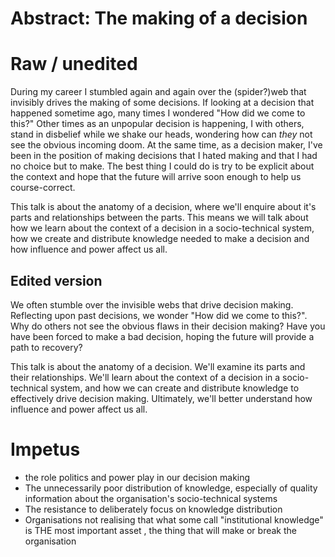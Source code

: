 # Abstract: The making of a decision


# Raw / unedited

  During my career I stumbled again and again over the (spider?)web that invisibly drives the making of some decisions. If looking at a decision that happened sometime ago, many times I wondered "How did we come to this?" Other times as an unpopular decision is happening, I with others, stand in disbelief while we shake our heads, wondering how can _they_ not see the obvious incoming doom. 
  At the same time, as a decision maker, I've been in the position of making decisions that I hated making and that I had no choice but to make. The best thing I could do is try to be explicit about the context and hope that the future will arrive soon enough to help us course-correct.

  This talk is about the anatomy of a decision, where we'll enquire about it's parts and relationships between the parts. This means we will talk about how we learn about the context of a decision in a socio-technical system, how we create and distribute knowledge needed to make a decision and how influence and power affect us all. 


## Edited version

We often stumble over the invisible webs that drive decision making.  Reflecting upon past decisions, we wonder "How did we come to this?".  Why do others not see the obvious flaws in their decision making?  Have you have been forced to make a bad decision, hoping the future will provide a path to recovery?

This talk is about the anatomy of a decision.  We'll examine its parts and their relationships.  We'll learn about the context of a decision in a socio-technical system, and how we can create and distribute knowledge to effectively drive decision making. Ultimately, we'll better understand how influence and power affect us all.


# Impetus 
 * the role politics and power play in our decision making
 * The unnecessarily poor distribution of knowledge, especially of quality information about the organisation's socio-technical systems
 * The resistance to deliberately focus on knowledge distribution
 * Organisations not realising that what some call "institutional knowledge" is THE most important asset , the thing that will make or break the organisation 



 


